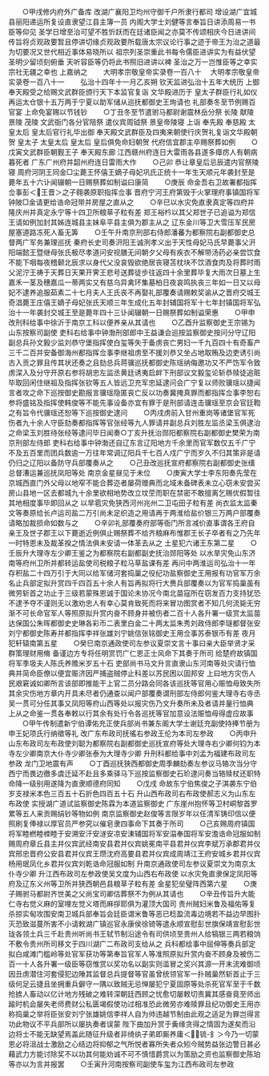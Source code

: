 <!-- { "loadSidebar": true } -->
　　○甲戌修内府外广备库  改湖广襄阳卫均州守御千户所隶行都司  增设湖广宜城县丽阳递运所复设直隶望江县主簿一员  内阁大学士刘健等言奉旨日讲添周易一书臣等仰见  圣学日增至治可望不胜忻跃而在廷诸臣闻之亦莫不传颂相庆今日进讲间传旨将贞观政要暂且停讲切缘贞观政要所载唐太宗议论行事之迹于帝王为治之道最为切要况又世代相近事体易晓所以  祖宗列圣崇重此书每令儒臣进讲实为有益伏望  圣明少留顷刻俯垂  天听容臣等仍将此书照旧进讲以裨  圣治之万一岂惟臣等之幸实  宗社无疆之幸也  上嘉纳之
　　大明孝宗敬皇帝实录卷一百八十
　大明孝宗敬皇帝实录卷一百八十一
　　弘治十四年十一月乙亥朔  钦天监进弘治十五年大统历  上御  奉天殿受之给赐文武群臣颁行天下本监官复诣  文华殿进历于  皇太子群臣行礼如仪  再运太仓银十五万两于宁夏以助军储从巡抚都御史王珣请也  礼部奏冬至节例赐百官宴  上命免宴赐以节钱钞
　　○丁丑冬至节遣驸马都尉谢震林岳分祭  长陵  献陵  景陵  茂陵  文武衙门各分官陪祭  遣仪宾周钺祭  景皇帝陵寝  上诣  奉先殿  奉慈殿  太皇太后  皇太后官行礼毕出御  奉天殿文武群臣及四夷来朝使行庆贺礼复诣文华殿朝  贺  皇太子  太皇太后  皇太后  皇后俱免命妇朝贺  代府信宜郡主卒赐祭葬如例
　　○戊寅文武群臣朝觐王子  奉天殿东廊  江西赣州府连日大雷雨各县遂多瘴疠人有朝病暮死者  广东广州府并韶州府连日雷雨大作
　　○己卯  恭让章皇后忌辰遣内官祭陵寝  周府河阴王同金□尘薨王怀僖王嫡子母妃巩氏正统十一年生天顺元年袭封至是薨年五十六讣闻辍朝一日赐祭葬如制谥曰康简
　　○庚辰  命金吾右卫故署都指挥佥事彭＜王晋＞之子翱袭原职指挥佥事  晋府宁河王府第毁于火掌理府事镇国将军钟陂□金请更给诰命冠带并房屋之直从之
　　○辛巳以水灾免直隶真定等四府并隆庆州并真定永宁等十四卫所粮草子粒有差  郑王裕枔以其父郑世子已追谥为郑信王请如例加封其姊连城县主妹阜平县主俱为郡主从之  辽东金川等卫大雪压军民房屋塞道路冻死人畜无筭
　　○壬午升南京刑部右侍郎潘蕃为都察院右副都御史总督两广军务兼理巡抚  秦府长史司奏汧阳王诚洌孝义出于天性母妃马氏早薨事父汧阳端懿王暨继母张氏极尽孝道问安视膳无间朝夕父母有疾衣不解带汤药必亲尝饮食不能下咽每夜稽颡北辰求以身代父没哀毁欲绝居丧寝苫枕块不饮酒食肉及将葬时雨父泥泞王祷于天葬日天果开霁王悲号送葬徒步往返四十余里葬毕复大雨次日墓上生嘉禾一茎及穗嘉瓜一蒂两实又有慈乌异禽环集墓柏日夜哀鸣执丧三年如一日又以母妃不逮养追服茹素二十七月夫人王氏丧不再娶礼部覆奏请赐敕奖谕从之晋府交城王奇淐薨王庄僖王嫡子母妃张氏天顺三年生成化五年封辅国将军十七年封镇国将军弘治十一年袭封交城王至是薨年四十三讣闻辍朝一日赐祭葬如制谥荣惠
　　○甲申改刑科给事中徐沂于南京工科以便养亲从其请也
　　○乙酉升监察御史王宗锡为山东按察司副使  吏科右给事中钟渤刑部郎中王益谦会巡按监察御史按问分守辽阳副总兵孙文毅少监刘恭守堡指挥使白玺等失于备虏丧亡男妇一千九百四十有奇畜产三千二百并安备御海州都指挥佥事李继祖虏至不援刘恭又坐占地取贿及边吏诱引尚古入贡之罪且传其状还奏之且劾总兵蒋骥巡抚都御史陈瑶纳侮邀功又不严饬军令致虏深入及分守开原右参将胡忠左监丞黄廷诱夷启衅下刑部议文毅玺论斩恭赎徒追赃毕取回闲住继祖及指挥张钦等五人皆远卫充军忠延逮问会广宁复以师败骥瑶以捷闻言者攻之命下巡按御史勘报言骥瑶隐匿丧亡反以功奏冀掩真罪而都指挥佥事李恕右参将盛铭及指挥使韩俊等不能先事设备亦宜有罪于是刑部请连击骥瑶至京会官廷鞫之有旨令代骥瑶还恕等下巡按御史逮问
　　○丙戌虏前入甘州重岗等诸堡官军死伤者九十余人守臣劾奏都指挥等官张经等九人罪请并副总兵刘胜左监丞梁玉俱逮治之命梁玉刘胜待张经等逮问毕日闻奏○丁亥升抚治郧阳都察院右副都御史樊荣为南京刑部左侍郎  吏科右给事中钟渤还自辽东言辽阳地方千余里而官军数仅五千广宁不及五百里而团兵数逾一万往年常调辽阳兵千七百人戍广宁而岁久不归其策非是请仍归之辽阳以备防守兵部覆奏从之
　　○己丑改巡抚宣府都察院右副都御史张缙总督漕运兼巡抚凤阳等处  南京金星昼见于未位
　　○庚寅大学士李东阳奏先莹在京城西直门外父母以地窄不能合葬迩者屡荷赠典而北域未备碑表未立心窃未安尝买房山县地一区去都城九十余里欲相地势改立坟茔而职在禁密不敢擅离乞赐优假暂往其地相度事毕即回从之  以旱雹灾免狭西河州兆州二卫屯田子粒有差  尚衣监太监秦文等奏原给长卢运司盐二万引尚未足织造之用请再于两淮给盐价银三万两户部覆奏请略加裁损命如数与之
　　○辛卯礼部覆奏府部等衙门所言减价直事谓各王府自亲王及世子郡王以下薨逝近例俱止赐祭葬不给齐粮麻布惟郡王长子卒者有之乃先年一时特恩未及裁革揆之情法俱未安请一体革去从之  土星犯六诸王东第二星
　　○壬辰升大理寺左少卿王鉴之为都察院右副都副史抚治郧阳等处  以水旱灾免山东济南等府州卫所并都转运盐使司税粮子粒马草盐课有差  再问中两淮运司弘治十一年存积盐二十四万引于大同以给军储河套捣巢之役纪功盐察御史王用报有功官军万余名止兵部定拟升赏四千四百五十余人有旨再拟将行大赉兵部覆奏以为官军捣巢虽有微劳斩首之功止于三级若蒙殊恩诚于国论未协况今南北苗寇所在窃发百力支持犹恐不逮予夺不谨则无以激劝忠人有幸心莫肯致死而将来冒功图赏者不知几何流毙无穷渐不可长命官军人等照原拟升赏内奋不顾身并被伤者二百十人各升署一级赏太监苗达保国公朱晖都御史史琳各彩币二表里白金二十两太监朱秀刘政侍郎李璲都督张安刘宁都御史陈寿并都指挥李祥张雄刘宁姚信张铭御史王用佥事苏泰银币有差  夜月犯轩辕南第五星
　　○癸巳南京通政使司左参议夏崇文言十事曰亲大臣举贤才采群策理财用脩  备谨边方专将任明赏罚广仁恩正士风命下其奏于所司  给楚府故镇国将军季圾夫人陈氏养赡米岁五十石  吏部尚书马文升言直隶山东河南等处灾请行恤典并简命臣僚以便宜赈济因严捕盗贼停止科差以苏民困以固邦安  上曰地方灾伤人民艰窘诚如卿所言该部即推能干上官二员分路会同各该巡抚等官用心赈恤毋致失所其余灾伤地方章内开具未尽者仍通查以闻户部覆奏谓刑部左侍郎何鉴大理寺右寺丞吴一贯可分任其事又凤阳等府山西等处以报灾伤乃文升奏所未及者请并量行恤典  上从之命鉴一贯各奉敕以行其余有处行令各巡抚等官加意设法赈恤毋得虚应故事
　　○甲午传制遣新宁伯谭佑充正使兵部尚书兼东阁大学士谢廷充副使持捧节册为申王妃项氏行纳徵等礼  改广东布政司抚徭右参政王伦为本司左参政
　　○丙申升山东布政司左布政使刘聪为都察院右副都御史巡抚宣府等处大理寺右少卿何钧为本寺左少卿南京大仆寺少卿张泰为大理寺少卿  升刑科都给事中刘孟为福建布政司左参政  龙门卫地震有声
　　○丁酉巡抚狭西都御史周季麟劾奏左参议马辂次当分守西宁而畏边徼多虞迁延不赴且多乘驿马下巡按监察御史石玠逮问奏当辂赎杖还职特  命降一级别用遂降为直隶顺德府同知
　　○戊戌  命故东宁伯焦俊之子淇袭东宁伯岁支禄米本色三百五十石折色四百五十石  升山西布政司右布政使郝志义为山东左布政使  实授湖广道试监察御史陈霖为本道监察御史  广东崖州抱怀等卫村峒黎首罗累等五人来贡赐绢钞等物如例  南京监察御史赵俊等言限岁年以任清军铸印信以便照刷复俸禄以厚官员严参究以催皂隶四事命下其奏于所司
　　○己亥赐周府镇国将军睦橪睦栜睦于安溯安汗安澻安凉安涷辅国将军安溻奉国将军安澹诰命冠服如制  赐周府章丘县主并仪宾武经南安县君并仪宾姚冕南平县君并仪宾李斌万承郡君并仪宾邢忠晋府公安县君并仪宾王瓒沈府高要县君并仪宾成周靖江王府安城乡君并仪宾杨用珉凤化乡君并仪宾刘乾诰命冠服如制  升南京通政使司左参议夏崇文为南京太仆寺少卿  升江西布政司左参政使吴文度为山西右布政使  以水灾免直隶保定凤阳等府及辽东义州等卫所并狭西朝邑县粮草子粒有差  金星犯垒璧阵西第六星
　　○庚子赐驸马都尉齐世美之父尚宝司卿估葬祭不为例从其请也
　　○辛丑传旨升大能仁寺右觉义麻的室哩左觉义塔而麻拶耶俱为灌顶大国司  贵州贼妇米鲁及福佑等复杀掠实甸攻围安南卫城兵部奉旨会廷臣谓米鲁等恶已稔盈流毒边境若不益边早图扑灭恐致滋蔓所害不小请敕湖广镇巡官永康侯徐锜等遣永顺宣慰彭世旗保靖宣慰彭世珑各领土兵三千赴贵州听尚书王轼节制沿途令有司供顷至贵州人给犒银三两若粮饷不敷令贵州所司移文于四川湖广二布政司支给从之  兵科都给事中屈伸等奏兵部定拟白咸滩门槛岭等处官军获功等第奉旨官军人等准照原拟升赏内奋不顾身及被伤二百一十人各升署一级臣等窃惟赏以奖功名以副实则滥冒之奖兴其源一开末流难御顷因丑虏潜住河套侵犯边陲其监督总兵提督等官虽曾统领官军一扑贼巢然斩首止于三级何足云捷且坐拥重兵僻守一隅以致贼无忌惮屡犯宁夏固原等处杀死官军至于千数抢掳人畜动以亿计地方残破之难转深朝廷西顾之忧愈切屡敕切责冀其感奋竟至师出踰时机会屡失老师费财公私匮竭假使功过相准恐此微劳亦难赎罪且纪功御史王用亦称捣巢之举将臣张安刘宁张雄姚信李祥人自为帅违越节制由此观之适足为罪岂得言功此物议不平兵部所以屡执奏者误蒙  陛下曲加升赏于夤缘贪得之情固为遂矣而沿边将士不能无缺望焉盖此随征升级者非绮纨子弟即厮养庸＜锍-釒＞今乃一切蒙恩必将沮战士激励之心结边将抑郁之气所悦者寡所失者众矧今贼势益张边警日甚必藉武力方能讨除奖不以功其何能劝诚不可不慎惜爵赏以为策励之资也监察御史陈珀等亦以为言并报罢
　　○壬寅升河南按察司副使车玺为江西布政司左参政  
